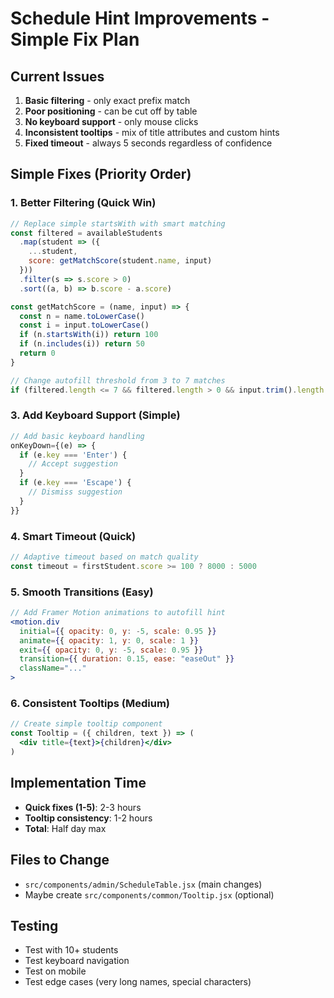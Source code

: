 # Schedule Hint Improvements - Simple Fix Plan

## Current Issues
1. **Basic filtering** - only exact prefix match
2. **Poor positioning** - can be cut off by table
3. **No keyboard support** - only mouse clicks
4. **Inconsistent tooltips** - mix of title attributes and custom hints
5. **Fixed timeout** - always 5 seconds regardless of confidence

## Simple Fixes (Priority Order)

### 1. Better Filtering (Quick Win)
```javascript
// Replace simple startsWith with smart matching
const filtered = availableStudents
  .map(student => ({
    ...student,
    score: getMatchScore(student.name, input)
  }))
  .filter(s => s.score > 0)
  .sort((a, b) => b.score - a.score)

const getMatchScore = (name, input) => {
  const n = name.toLowerCase()
  const i = input.toLowerCase()
  if (n.startsWith(i)) return 100
  if (n.includes(i)) return 50
  return 0
}

// Change autofill threshold from 3 to 7 matches
if (filtered.length <= 7 && filtered.length > 0 && input.trim().length > 0) {
```



### 3. Add Keyboard Support (Simple)
```jsx
// Add basic keyboard handling
onKeyDown={(e) => {
  if (e.key === 'Enter') {
    // Accept suggestion
  }
  if (e.key === 'Escape') {
    // Dismiss suggestion
  }
}}
```

### 4. Smart Timeout (Quick)
```javascript
// Adaptive timeout based on match quality
const timeout = firstStudent.score >= 100 ? 8000 : 5000
```

### 5. Smooth Transitions (Easy)
```jsx
// Add Framer Motion animations to autofill hint
<motion.div 
  initial={{ opacity: 0, y: -5, scale: 0.95 }}
  animate={{ opacity: 1, y: 0, scale: 1 }}
  exit={{ opacity: 0, y: -5, scale: 0.95 }}
  transition={{ duration: 0.15, ease: "easeOut" }}
  className="..."
>
```

### 6. Consistent Tooltips (Medium)
```jsx
// Create simple tooltip component
const Tooltip = ({ children, text }) => (
  <div title={text}>{children}</div>
)
```

## Implementation Time
- **Quick fixes (1-5)**: 2-3 hours
- **Tooltip consistency**: 1-2 hours
- **Total**: Half day max

## Files to Change
- `src/components/admin/ScheduleTable.jsx` (main changes)
- Maybe create `src/components/common/Tooltip.jsx` (optional)

## Testing
- Test with 10+ students
- Test keyboard navigation
- Test on mobile
- Test edge cases (very long names, special characters)
